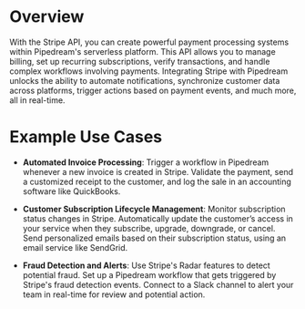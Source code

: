 # Overview

With the Stripe API, you can create powerful payment processing systems within Pipedream's serverless platform. This API allows you to manage billing, set up recurring subscriptions, verify transactions, and handle complex workflows involving payments. Integrating Stripe with Pipedream unlocks the ability to automate notifications, synchronize customer data across platforms, trigger actions based on payment events, and much more, all in real-time.

# Example Use Cases

- **Automated Invoice Processing**: Trigger a workflow in Pipedream whenever a new invoice is created in Stripe. Validate the payment, send a customized receipt to the customer, and log the sale in an accounting software like QuickBooks.

- **Customer Subscription Lifecycle Management**: Monitor subscription status changes in Stripe. Automatically update the customer’s access in your service when they subscribe, upgrade, downgrade, or cancel. Send personalized emails based on their subscription status, using an email service like SendGrid.

- **Fraud Detection and Alerts**: Use Stripe's Radar features to detect potential fraud. Set up a Pipedream workflow that gets triggered by Stripe's fraud detection events. Connect to a Slack channel to alert your team in real-time for review and potential action.
